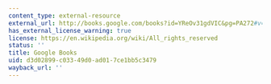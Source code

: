 ```yaml
---
content_type: external-resource
external_url: http://books.google.com/books?id=YReOv31gdVIC&pg=PA272#v=onepage
has_external_license_warning: true
license: https://en.wikipedia.org/wiki/All_rights_reserved
status: ''
title: Google Books
uid: d3d02899-c033-49d0-ad01-7ce1bb5c3479
wayback_url: ''
---
```

